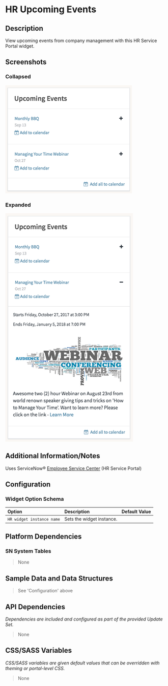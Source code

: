 # HR Upcoming Events

## Description

View upcoming events from company management with this HR Service Portal widget.

## Screenshots

### Collapsed

![HR Upcoming Events](../../images/hr-upcoming-events-collapsed.png)

### Expanded

![HR Upcoming Events](../../images/hr-upcoming-events-expanded.png)

## Additional Information/Notes

Uses ServiceNow® [Employee Service Center](https://docs.servicenow.com/bundle/kingston-hr-service-delivery/page/product/human-resources/concept/c_UseTheHRSMPortal.html) (HR Service Portal)

## Configuration

### Widget Option Schema

| Option | Description | Default Value |
| :--- | :--- | :--- |
| `HR widget instance name` | Sets the widget instance. |  |

## Platform Dependencies

### SN System Tables

> None

## Sample Data and Data Structures

> See 'Configuration' above

## API Dependencies

*Dependencies are included and configured as part of the provided Update Set.*

> None

## CSS/SASS Variables

_CSS/SASS variables are given default values that can be overridden with theming or portal-level CSS._

> None